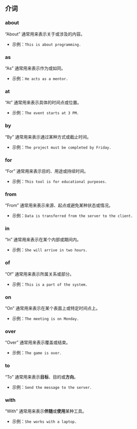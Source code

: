 ## 介词

### about

“About” 通常用来表示关于或涉及的内容。

- 示例：`This is about programming.`

### as

“As” 通常用来表示作为或如同。

- 示例：`He acts as a mentor.`

### at

“At” 通常用来表示具体的时间点或位置。

- 示例：`The event starts at 3 PM.`

### by

“By” 通常用来表示通过某种方式或截止时间。

- 示例：`The project must be completed by Friday.`

### for

“For” 通常用来表示目的、用途或持续时间。

- 示例：`This tool is for educational purposes.`

### from

“From” 通常用来表示来源、起点或避免某种状态或情况。

- 示例：`Data is transferred from the server to the client.`

### in

“In” 通常用来表示在某个内部或期间内。

- 示例：`She will arrive in two hours.`

### of

“Of” 通常用来表示所属关系或部分。

- 示例：`This is a part of the system.`

### on

“On” 通常用来表示在某个表面上或特定时间点上。

- 示例：`The meeting is on Monday.`

### over

“Over” 通常用来表示覆盖或结束。

- 示例：`The game is over.`

### to

“To” 通常用来表示**目标**、目的或**方向**。

- 示例：`Send the message to the server.`

### with

“With” 通常用来表示**伴随**或**使用**某种工具。

- 示例：`She works with a laptop.`